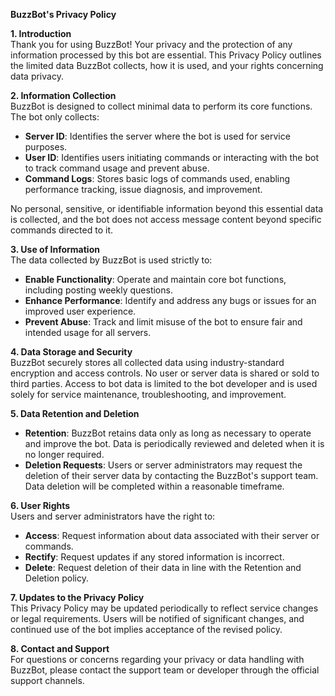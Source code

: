 
**BuzzBot's Privacy Policy**

**1. Introduction**  
Thank you for using BuzzBot! Your privacy and the protection of any information processed by this bot are essential. This Privacy Policy outlines the limited data BuzzBot collects, how it is used, and your rights concerning data privacy.

**2. Information Collection**  
BuzzBot is designed to collect minimal data to perform its core functions. The bot only collects:

- **Server ID**: Identifies the server where the bot is used for service purposes.
- **User ID**: Identifies users initiating commands or interacting with the bot to track command usage and prevent abuse.
- **Command Logs**: Stores basic logs of commands used, enabling performance tracking, issue diagnosis, and improvement.

No personal, sensitive, or identifiable information beyond this essential data is collected, and the bot does not access message content beyond specific commands directed to it.

**3. Use of Information**  
The data collected by BuzzBot is used strictly to:
- **Enable Functionality**: Operate and maintain core bot functions, including posting weekly questions.
- **Enhance Performance**: Identify and address any bugs or issues for an improved user experience.
- **Prevent Abuse**: Track and limit misuse of the bot to ensure fair and intended usage for all servers.

**4. Data Storage and Security**  
BuzzBot securely stores all collected data using industry-standard encryption and access controls. No user or server data is shared or sold to third parties. Access to bot data is limited to the bot developer and is used solely for service maintenance, troubleshooting, and improvement.

**5. Data Retention and Deletion**  
- **Retention**: BuzzBot retains data only as long as necessary to operate and improve the bot. Data is periodically reviewed and deleted when it is no longer required.
- **Deletion Requests**: Users or server administrators may request the deletion of their server data by contacting the BuzzBot's support team. Data deletion will be completed within a reasonable timeframe.

**6. User Rights**  
Users and server administrators have the right to:
- **Access**: Request information about data associated with their server or commands.
- **Rectify**: Request updates if any stored information is incorrect.
- **Delete**: Request deletion of their data in line with the Retention and Deletion policy.

**7. Updates to the Privacy Policy**  
This Privacy Policy may be updated periodically to reflect service changes or legal requirements. Users will be notified of significant changes, and continued use of the bot implies acceptance of the revised policy.

**8. Contact and Support**  
For questions or concerns regarding your privacy or data handling with BuzzBot, please contact the support team or developer through the official support channels.
